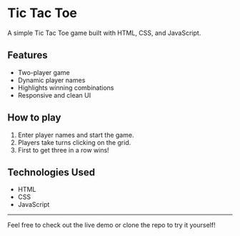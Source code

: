 # Tic Tac Toe

A simple Tic Tac Toe game built with HTML, CSS, and JavaScript.

## Features

- Two-player game
- Dynamic player names
- Highlights winning combinations
- Responsive and clean UI

## How to play

1. Enter player names and start the game.
2. Players take turns clicking on the grid.
3. First to get three in a row wins!

## Technologies Used

- HTML
- CSS
- JavaScript

---

Feel free to check out the live demo or clone the repo to try it yourself!
